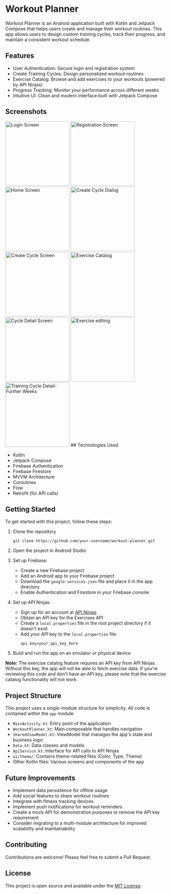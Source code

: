 # Workout Planner

Workout Planner is an Android application built with Kotlin and Jetpack Compose that helps users
create and manage their workout routines. This app allows users to design custom training cycles,
track their progress, and maintain a consistent workout schedule.

## Features

- User Authentication: Secure login and registration system
- Create Training Cycles: Design personalized workout routines
- Exercise Catalog: Browse and add exercises to your workouts (powered by API Ninjas)
- Progress Tracking: Monitor your performance across different weeks
- Intuitive UI: Clean and modern interface built with Jetpack Compose

## Screenshots

<img src="screenshots/Login%20Screen.png" width="200" alt="Login Screen">
<img src="screenshots/Registration%20Screen.png" width="200" alt="Registration Screen">
<img src="screenshots/Home%20Screen.png" width="200" alt="Home Screen">
<img src="screenshots/Create%20Cycle%20Dialog.png" width="200" alt="Create Cycle Dialog">
<img src="screenshots/Create%20Cycle%20Screen.png" width="200" alt="Create Cycle Screen">
<img src="screenshots/Exercise%20Catalog.png" width="200" alt="Exercise Catalog">
<img src="screenshots/Cycle%20Detail%20Screen.png" width="200" alt="Cycle Detail Screen">
<img src="screenshots/Exercise%20editing.png" width="200" alt="Exercise editing">
<img src="screenshots/Training%20Cycle%20Detail-%20Further%20Weeks.png" width="200" alt="Training Cycle Detail- Further Weeks">
## Technologies Used

- Kotlin
- Jetpack Compose
- Firebase Authentication
- Firebase Firestore
- MVVM Architecture
- Coroutines
- Flow
- Retrofit (for API calls)

## Getting Started

To get started with this project, follow these steps:

1. Clone the repository
   ```
   git clone https://github.com/your-username/workout-planner.git
   ```

2. Open the project in Android Studio

3. Set up Firebase:
    - Create a new Firebase project
    - Add an Android app to your Firebase project
    - Download the `google-services.json` file and place it in the app directory
    - Enable Authentication and Firestore in your Firebase console

4. Set up API Ninjas:
    - Sign up for an account at [API Ninjas](https://api-ninjas.com/)
    - Obtain an API key for the Exercises API
    - Create a `local.properties` file in the root project directory if it doesn't exist
    - Add your API key to the `local.properties` file:
      ```
      api.key=your_api_key_here
      ```

5. Build and run the app on an emulator or physical device

**Note:** The exercise catalog feature requires an API key from API Ninjas. Without this key, the
app will not be able to fetch exercise data. If you're reviewing this code and don't have an API
key, please note that the exercise catalog functionality will not work.

## Project Structure

This project uses a single-module structure for simplicity. All code is contained within the `app`
module:

- `MainActivity.kt`: Entry point of the application
- `WorkoutPlanner.kt`: Main composable that handles navigation
- `SharedViewModel.kt`: ViewModel that manages the app's state and business logic
- `Data.kt`: Data classes and models
- `ApiService.kt`: Interface for API calls to API Ninjas
- `ui/theme/`: Contains theme-related files (Color, Type, Theme)
- Other Kotlin files: Various screens and components of the app

## Future Improvements

- Implement data persistence for offline usage
- Add social features to share workout routines
- Integrate with fitness tracking devices
- Implement push notifications for workout reminders
- Create a mock API for demonstration purposes to remove the API key requirement
- Consider migrating to a multi-module architecture for improved scalability and maintainability

## Contributing

Contributions are welcome! Please feel free to submit a Pull Request.

## License

This project is open source and available under the [MIT License](LICENSE).
